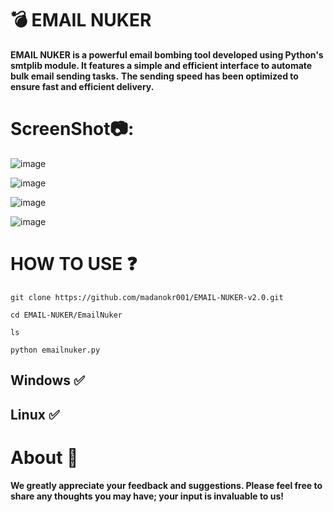 # 💣 EMAIL NUKER
**EMAIL NUKER is a powerful email bombing tool developed using Python's smtplib module. It features a simple and efficient interface to automate bulk email sending tasks.**
**The sending speed has been optimized to ensure fast and efficient delivery.**

# ScreenShot📷:
![image](https://github.com/user-attachments/assets/a8234bff-9bbd-401c-b117-539c398c8c7c)

![image](https://github.com/user-attachments/assets/168c685a-6317-459f-8bae-753126da9f42)


![image](https://github.com/user-attachments/assets/98558022-68a3-4dcd-a57b-9c08475e77c4)

![image](https://github.com/user-attachments/assets/0e834e85-6d1b-4094-ba31-ba4350a85087)


# HOW TO USE ❓
```
git clone https://github.com/madanokr001/EMAIL-NUKER-v2.0.git
```
```
cd EMAIL-NUKER/EmailNuker
```
```
ls
```
```
python emailnuker.py
```

## Windows ✅
## Linux ✅

# About 🤑
**We greatly appreciate your feedback and suggestions. Please feel free to share any thoughts you may have; your input is invaluable to us!**



